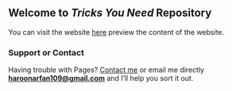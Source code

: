 ## Welcome to *Tricks You Need* Repository

You can visit the website [here](https://haroonarfan.github.io/) preview the content of the website.


### Support or Contact

Having trouble with Pages? [Contact me](https://tricksyouneed.tk/contact.html) or email me directly **haroonarfan109@gmail.com** and I’ll help you sort it out.
